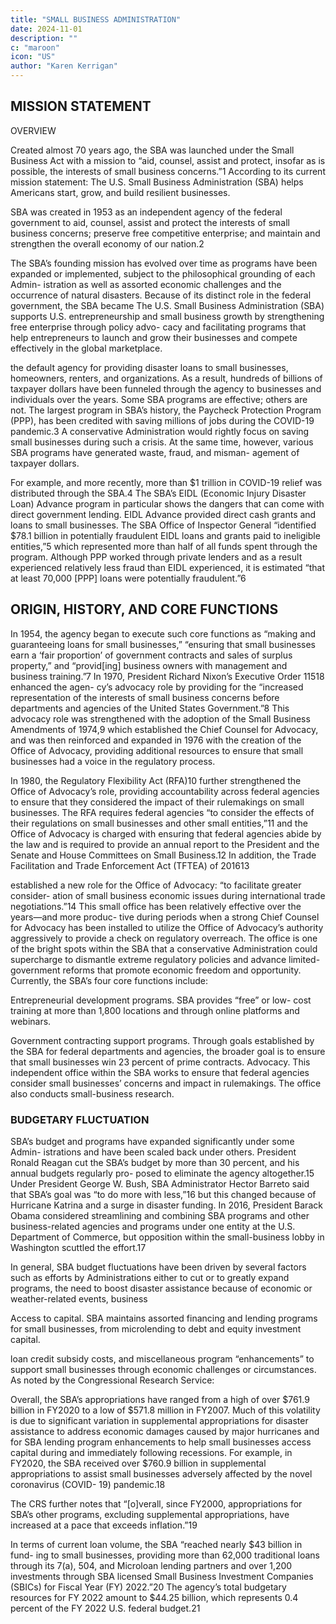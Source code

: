 ```yaml
---
title: "SMALL BUSINESS ADMINISTRATION"
date: 2024-11-01
description: ""
c: "maroon"
icon: "US"
author: "Karen Kerrigan"
---
```



## MISSION STATEMENT

OVERVIEW

Created almost 70 years ago, the SBA was launched under the Small Business
Act with a mission to “aid, counsel, assist and protect, insofar as is possible, the
interests of small business concerns.”1 According to its current mission statement:
The U.S. Small Business Administration (SBA) helps Americans start, grow,
and build resilient businesses.

SBA was created in 1953 as an independent agency of the federal government
to aid, counsel, assist and protect the interests of small business concerns;
preserve free competitive enterprise; and maintain and strengthen the overall
economy of our nation.2

The SBA’s founding mission has evolved over time as programs have been
expanded or implemented, subject to the philosophical grounding of each Admin-
istration as well as assorted economic challenges and the occurrence of natural
disasters. Because of its distinct role in the federal government, the SBA became The U.S. Small Business Administration (SBA) supports U.S. entrepreneurship and small business growth by strengthening free enterprise through policy advo-
cacy and facilitating programs that help entrepreneurs to launch and grow their
businesses and compete effectively in the global marketplace.

the default agency for providing disaster loans to small businesses, homeowners,
renters, and organizations. As a result, hundreds of billions of taxpayer dollars have
been funneled through the agency to businesses and individuals over the years.
Some SBA programs are effective; others are not. The largest program in SBA’s
history, the Paycheck Protection Program (PPP), has been credited with saving
millions of jobs during the COVID-19 pandemic.3 A conservative Administration
would rightly focus on saving small businesses during such a crisis. At the same
time, however, various SBA programs have generated waste, fraud, and misman-
agement of taxpayer dollars.

For example, and more recently, more than $1 trillion in COVID-19 relief was
distributed through the SBA.4 The SBA’s EIDL (Economic Injury Disaster Loan)
Advance program in particular shows the dangers that can come with direct
government lending. EIDL Advance provided direct cash grants and loans to
small businesses. The SBA Office of Inspector General “identified $78.1 billion in
potentially fraudulent EIDL loans and grants paid to ineligible entities,”5 which
represented more than half of all funds spent through the program. Although PPP
worked through private lenders and as a result experienced relatively less fraud
than EIDL experienced, it is estimated “that at least 70,000 [PPP] loans were
potentially fraudulent.”6


## ORIGIN, HISTORY, AND CORE FUNCTIONS

In 1954, the agency began to execute such core functions as “making and
guaranteeing loans for small businesses,” “ensuring that small businesses earn
a ‘fair proportion’ of government contracts and sales of surplus property,” and
“provid[ing] business owners with management and business training.”7
In 1970, President Richard Nixon’s Executive Order 11518 enhanced the agen-
cy’s advocacy role by providing for the “increased representation of the interests
of small business concerns before departments and agencies of the United States
Government.”8 This advocacy role was strengthened with the adoption of the Small
Business Amendments of 1974,9 which established the Chief Counsel for Advocacy,
and was then reinforced and expanded in 1976 with the creation of the Office of
Advocacy, providing additional resources to ensure that small businesses had a
voice in the regulatory process.

In 1980, the Regulatory Flexibility Act (RFA)10 further strengthened the Office
of Advocacy’s role, providing accountability across federal agencies to ensure that
they considered the impact of their rulemakings on small businesses. The RFA
requires federal agencies “to consider the effects of their regulations on small
businesses and other small entities,”11 and the Office of Advocacy is charged with
ensuring that federal agencies abide by the law and is required to provide an annual
report to the President and the Senate and House Committees on Small Business.12
In addition, the Trade Facilitation and Trade Enforcement Act (TFTEA) of 201613

established a new role for the Office of Advocacy: “to facilitate greater consider-
ation of small business economic issues during international trade negotiations.”14
This small office has been relatively effective over the years—and more produc-
tive during periods when a strong Chief Counsel for Advocacy has been installed
to utilize the Office of Advocacy’s authority aggressively to provide a check on
regulatory overreach. The office is one of the bright spots within the SBA that a
conservative Administration could supercharge to dismantle extreme regulatory
policies and advance limited-government reforms that promote economic freedom
and opportunity.
Currently, the SBA’s four core functions include:

Entrepreneurial development programs. SBA provides “free” or low-
cost training at more than 1,800 locations and through online platforms
and webinars.

Government contracting support programs. Through goals established
by the SBA for federal departments and agencies, the broader goal is to
ensure that small businesses win 23 percent of prime contracts.
Advocacy. This independent office within the SBA works to ensure
that federal agencies consider small businesses’ concerns and impact in
rulemakings. The office also conducts small-business research.



### BUDGETARY FLUCTUATION

SBA’s budget and programs have expanded significantly under some Admin-
istrations and have been scaled back under others. President Ronald Reagan cut
the SBA’s budget by more than 30 percent, and his annual budgets regularly pro-
posed to eliminate the agency altogether.15 Under President George W. Bush, SBA
Administrator Hector Barreto said that SBA’s goal was “to do more with less,”16
but this changed because of Hurricane Katrina and a surge in disaster funding.
In 2016, President Barack Obama considered streamlining and combining SBA
programs and other business-related agencies and programs under one entity at
the U.S. Department of Commerce, but opposition within the small-business lobby
in Washington scuttled the effort.17

In general, SBA budget fluctuations have been driven by several factors such as
efforts by Administrations either to cut or to greatly expand programs, the need to
boost disaster assistance because of economic or weather-related events, business

Access to capital. SBA maintains assorted financing and lending
programs for small businesses, from microlending to debt and equity
investment capital.

loan credit subsidy costs, and miscellaneous program “enhancements” to support
small businesses through economic challenges or circumstances. As noted by the
Congressional Research Service:

Overall, the SBA’s appropriations have ranged from a high of over $761.9
billion in FY2020 to a low of $571.8 million in FY2007. Much of this volatility
is due to significant variation in supplemental appropriations for disaster
assistance to address economic damages caused by major hurricanes and for
SBA lending program enhancements to help small businesses access capital
during and immediately following recessions. For example, in FY2020, the
SBA received over $760.9 billion in supplemental appropriations to assist
small businesses adversely affected by the novel coronavirus (COVID-
19) pandemic.18

The CRS further notes that “[o]verall, since FY2000, appropriations for SBA’s
other programs, excluding supplemental appropriations, have increased at a pace
that exceeds inflation.”19

In terms of current loan volume, the SBA “reached nearly $43 billion in fund-
ing to small businesses, providing more than 62,000 traditional loans through its
7(a), 504, and Microloan lending partners and over 1,200 investments through
SBA licensed Small Business Investment Companies (SBICs) for Fiscal Year (FY)
2022.”20 The agency’s total budgetary resources for FY 2022 amount to $44.25
billion, which represents 0.4 percent of the FY 2022 U.S. federal budget.21


